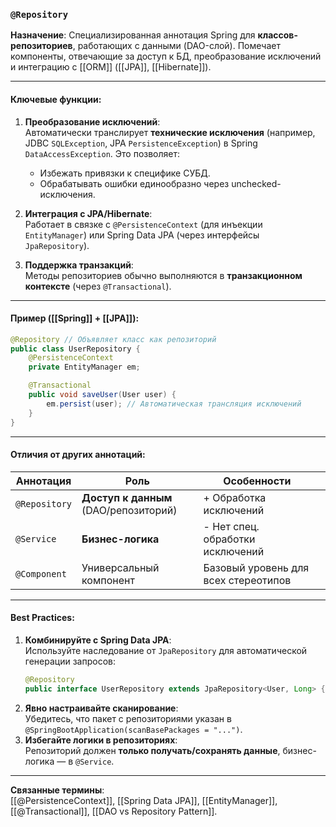 ### `@Repository`  
**Назначение**: Специализированная аннотация Spring для **классов-репозиториев**, работающих с данными (DAO-слой). Помечает компоненты, отвечающие за доступ к БД, преобразование исключений и интеграцию с [[ORM]] ([[JPA]], [[Hibernate]]).  

---

#### Ключевые функции:  
1. **Преобразование исключений**:  
   Автоматически транслирует **технические исключения** (например, JDBC `SQLException`, JPA `PersistenceException`) в Spring `DataAccessException`. Это позволяет:  
   - Избежать привязки к специфике СУБД.  
   - Обрабатывать ошибки единообразно через unchecked-исключения.  

2. **Интеграция с JPA/Hibernate**:  
   Работает в связке с `@PersistenceContext` (для инъекции `EntityManager`) или Spring Data JPA (через интерфейсы `JpaRepository`).  

3. **Поддержка транзакций**:  
   Методы репозиториев обычно выполняются в **транзакционном контексте** (через `@Transactional`).  

---

#### Пример ([[Spring]] + [[JPA]]):  
```java
@Repository // Объявляет класс как репозиторий
public class UserRepository {
    @PersistenceContext
    private EntityManager em;

    @Transactional
    public void saveUser(User user) {
        em.persist(user); // Автоматическая трансляция исключений
    }
}
```

---

#### Отличия от других аннотаций:  
| Аннотация     | Роль                                  | Особенности                          |     |
| ------------- | ------------------------------------- | ------------------------------------ | --- |
| `@Repository` | **Доступ к данным** (DAO/репозиторий) | + Обработка исключений               |     |
| `@Service`    | **Бизнес-логика**                     | - Нет спец. обработки исключений     |     |
| `@Component`  | Универсальный компонент               | Базовый уровень для всех стереотипов |     |

---

#### Best Practices:  
1. **Комбинируйте с Spring Data JPA**:  
   Используйте наследование от `JpaRepository` для автоматической генерации запросов:  
   ```java
   @Repository
   public interface UserRepository extends JpaRepository<User, Long> {}
   ```  
2. **Явно настраивайте сканирование**:  
   Убедитесь, что пакет с репозиториями указан в `@SpringBootApplication(scanBasePackages = "...")`.  
3. **Избегайте логики в репозиториях**:  
   Репозиторий должен **только получать/сохранять данные**, бизнес-логика — в `@Service`.  

---

**Связанные термины**:  
[[@PersistenceContext]], [[Spring Data JPA]], [[EntityManager]], [[@Transactional]], [[DAO vs Repository Pattern]].